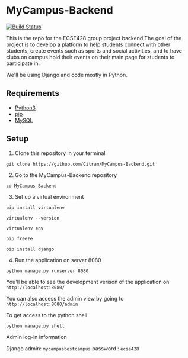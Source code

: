 # MyCampus-Backend 

[![Build Status](https://travis-ci.org/Citram/MyCampus-Backend.svg?branch=master)](https://travis-ci.org/Citram/MyCampus-Backend)

This is the repo for the ECSE428 group project backend.The goal of the project is to develop a platform to help students connect with other students, create events such as sports and social activities, and to have clubs on campus hold their events on their main page for students to participate in.

We'll be using Django and code mostly in Python.

## Requirements
* [Python3](https://www.python.org/downloads/)
* [pip](https://pypi.org/project/pip/)
* [MySQL](https://www.mysql.com/)

## Setup

1. Clone this repository in your terminal 

`git clone https://github.com/Citram/MyCampus-Backend.git`

2. Go to the MyCampus-Backend repository

  `cd MyCampus-Backend`
  
3. Set up a virtual environment 

  `pip install virtualenv`
  
  `virtualenv --version`
  
  `virtualenv env`
  
  `pip freeze`
   
  `pip install django`
  
  4. Run the application on server 8080 
  
  `python manage.py runserver 8080`
  
  You'll be able to see the development verison of the application on  `http://localhost:8080/`
  
  You can also access the admin view by going to `http://localhost:8080/admin`

  To get access to the python shell
  
  `python manage.py shell`
  
  Admin log-in information
  
  Django admin: `mycampusbestcampus` password : `ecse428`
